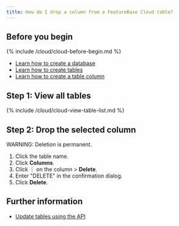```yaml
---
title: How do I drop a column from a FeatureBase Cloud table?
---
```


## Before you begin

{% include /cloud/cloud-before-begin.md %}
* [Learn how to create a database](/cloud/cloud-databases/cloud-db-manage)
* [Learn how to create tables](/cloud/cloud-tables/cloud-table-manage)
* [Learn how to create a table column](/cloud/cloud-databases/cloud-table-add-column)

## Step 1: View all tables

{% include /cloud/cloud-view-table-list.md %}

## Step 2: Drop the selected column

WARNING: Deletion is permanent.

1. Click the table name.
2. Click **Columns**.
3. Click &#8942; on the column > **Delete**.
5. Enter "DELETE" in the confirmation dialog.
6. Click **Delete**.

## Further information

* [Update tables using the API](https://api-docs-featurebase-cloud.redoc.ly/v2#operation/puttable)

